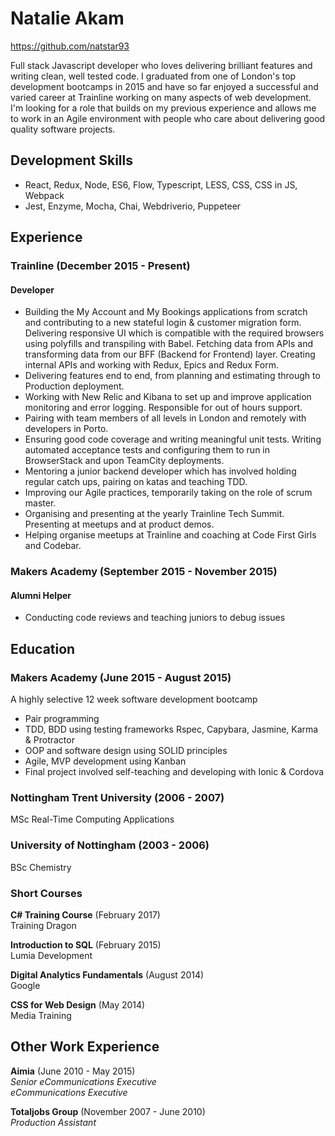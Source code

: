 # Natalie Akam

https://github.com/natstar93

Full stack Javascript developer who loves delivering brilliant features and writing clean, well tested code. I graduated from one of London's top development bootcamps in 2015 and have so far enjoyed a successful and varied career at Trainline working on many aspects of web development. I'm looking for a role that builds on my previous experience and allows me to work in an Agile environment with people who care about delivering good quality software projects.

## Development Skills

- React, Redux, Node, ES6, Flow, Typescript, LESS, CSS, CSS in JS, Webpack
- Jest, Enzyme, Mocha, Chai, Webdriverio, Puppeteer

## Experience

### Trainline (December 2015 - Present)

#### Developer
- Building the My Account and My Bookings applications from scratch and contributing to a new stateful login & customer migration form. Delivering responsive UI which is compatible with the required browsers using polyfills and transpiling with Babel. Fetching data from APIs and transforming data from our BFF (Backend for Frontend) layer. Creating internal APIs and working with Redux, Epics and Redux Form. 
- Delivering features end to end, from planning and estimating through to Production deployment.
- Working with New Relic and Kibana to set up and improve application monitoring and error logging. Responsible for out of hours support.
- Pairing with team members of all levels in London and remotely with developers in Porto.
- Ensuring good code coverage and writing meaningful unit tests. Writing automated acceptance tests and configuring them to run in BrowserStack and upon TeamCity deployments.
- Mentoring a junior backend developer which has involved holding regular catch ups, pairing on katas and teaching TDD.
- Improving our Agile practices, temporarily taking on the role of scrum master.
- Organising and presenting at the yearly Trainline Tech Summit. Presenting at meetups and at product demos.
- Helping organise meetups at Trainline and coaching at Code First Girls and Codebar.

### Makers Academy (September 2015 - November 2015)

#### Alumni Helper
- Conducting code reviews and teaching juniors to debug issues

## Education

### Makers Academy (June 2015 - August 2015)

A highly selective 12 week software development bootcamp

- Pair programming
- TDD, BDD using testing frameworks Rspec, Capybara, Jasmine, Karma & Protractor
- OOP and software design using SOLID principles
- Agile, MVP development using Kanban
- Final project involved self-teaching and developing with Ionic & Cordova

### Nottingham Trent University (2006 - 2007)
MSc Real-Time Computing Applications

### University of Nottingham (2003 - 2006)
BSc Chemistry


### Short Courses

**C# Training Course** (February 2017)<br>
Training Dragon

**Introduction to SQL** (February 2015)<br>
Lumia Development

**Digital Analytics Fundamentals** (August 2014)<br>
Google

**CSS for Web Design** (May 2014)<br>
Media Training

## Other Work Experience

**Aimia** (June 2010 - May 2015)<br>
*Senior eCommunications Executive*<br>
*eCommunications Executive*

**Totaljobs Group** (November 2007 - June 2010)<br>
*Production Assistant*  
